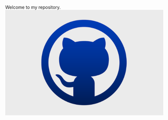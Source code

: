 Welcome to my repository.
![Image alt](https://github.com/sharnirio/sharnirio.github.io/raw/master/for-portfolio/img/cat-git.png)